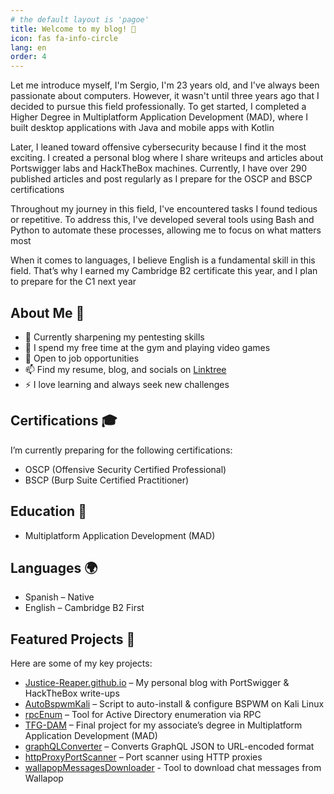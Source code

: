 ```yaml
---
# the default layout is 'pagoe'
title: Welcome to my blog! 👋
icon: fas fa-info-circle
lang: en
order: 4
---
```


Let me introduce myself, I'm Sergio, I'm 23 years old, and I've always been passionate about computers. However, it wasn't until three years ago that I decided to pursue this field professionally. To get started, I completed a Higher Degree in Multiplatform Application Development (MAD), where I built desktop applications with Java and mobile apps with Kotlin

Later, I leaned toward offensive cybersecurity because I find it the most exciting. I created a personal blog where I share writeups and articles about Portswigger labs and HackTheBox machines. Currently, I have over 290 published articles and post regularly as I prepare for the OSCP and BSCP certifications

Throughout my journey in this field, I've encountered tasks I found tedious or repetitive. To address this, I've developed several tools using Bash and Python to automate these processes, allowing me to focus on what matters most

When it comes to languages, I believe English is a fundamental skill in this field. That’s why I earned my Cambridge B2 certificate this year, and I plan to prepare for the C1 next year

## About Me 🚀

- 🔭 Currently sharpening my pentesting skills
- 💪 I spend my free time at the gym and playing video games
- 💼 Open to job opportunities
- 📫 Find my resume, blog, and socials on [Linktree](https://linktr.ee/Justice_Reaper)
- ⚡ I love learning and always seek new challenges

## Certifications 🎓

I’m currently preparing for the following certifications:

- OSCP (Offensive Security Certified Professional)
- BSCP (Burp Suite Certified Practitioner)

## Education 📜

- Multiplatform Application Development (MAD)

## Languages 🌍

- Spanish – Native
- English – Cambridge B2 First

## Featured Projects 🌟

Here are some of my key projects:

- [Justice-Reaper.github.io](https://github.com/Justice-Reaper/Justice-Reaper.github.io) – My personal blog with PortSwigger & HackTheBox write-ups
- [AutoBspwmKali](https://github.com/Justice-Reaper/AutoBspwmKali.git) – Script to auto-install & configure BSPWM on Kali Linux
- [rpcEnum](https://github.com/Justice-Reaper/rpcEnum.git) – Tool for Active Directory enumeration via RPC
- [TFG-DAM](https://github.com/Justice-Reaper/TFG-DAM.git) – Final project for my associate’s degree in Multiplatform Application Development (MAD)
- [graphQLConverter](https://github.com/Justice-Reaper/graphQLConverter.git) – Converts GraphQL JSON to URL-encoded format
- [httpProxyPortScanner](https://github.com/Justice-Reaper/httpProxyPortScanner.git) – Port scanner using HTTP proxies
- [wallapopMessagesDownloader](https://github.com/Justice-Reaper/wallapopMessagesDownloader.git) - Tool to download chat messages from Wallapop
